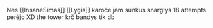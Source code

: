 Nes [[InsaneSimas]] [[Lygis]] karoče jam sunkus snarglys 18 attempts perėjo XD the tower krč bandys tik db
